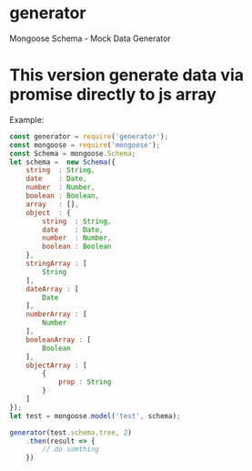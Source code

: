 generator
=========

Mongoose Schema - Mock Data Generator


# This version generate data via promise directly to js array

Example:

```javascript
const generator = require('generator');
const mongoose = require('mongoose');
const Schema = mongoose.Schema;
let schema =  new Schema({
	string  : String,
	date    : Date,
	number  : Number,
	boolean : Boolean,
	array   : [],
	object  : {
		string  : String,
		date    : Date,
		number  : Number,
		boolean : Boolean
	},
	stringArray : [
		String
	],
	dateArray : [
		Date
	],
	numberArray : [
		Number
	],
	booleanArray : [
		Boolean
	],
	objectArray : [
		{
			prop : String
		}
	]
});
let test = mongoose.model('test', schema);

generator(test.schema.tree, 2)
	.then(result => {
		// do somthing
	})
```
